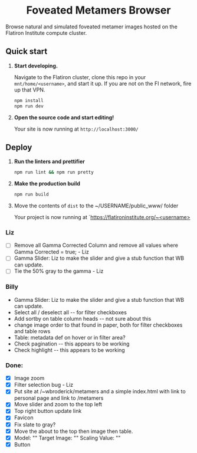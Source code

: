 <h1 align="center">
  Foveated Metamers Browser
</h1>

Browse natural and simulated foveated metamer images hosted on the Flatiron Institute compute cluster.

## Quick start

1.  **Start developing.**

    Navigate to the Flatiron cluster, clone this repo in your `mnt/home/<username>`, and start it up. If you are not on the FI network, fire up that VPN.

    ```zsh
    npm install
    npm run dev
    ```

2.  **Open the source code and start editing!**

    Your site is now running at `http://localhost:3000/`

## Deploy

1. **Run the linters and prettifier**

   ```zsh
   npm run lint && npm run pretty
   ```

2. **Make the production build**

   ```zsh
   npm run build
   ```

3. Move the contents of `dist` to the ~/USERNAME/public_www/ folder

   Your project is now running at `https://flatironinstitute.org/~<username>

### Liz

- [ ] Remove all Gamma Corrected Column and remove all values where Gamma Corrected = true; - Liz
- [ ] Gamma Slider: Liz to make the slider and give a stub function that WB can update.
- [ ] Tie the 50% gray to the gamma - Liz

### Billy

- Gamma Slider: Liz to make the slider and give a stub function that WB can update.
- Select all / deselect all -- for filter checkboxes
- Add sortby on table column heads -- not sure about this
- change image order to that found in paper, both for filter checkboxes and table rows
- Table: metadata def on hover or in filter area?
- Check pagination -- this appears to be working
- Check highlight -- this appears to be working

### Done:

- [x] Image zoom
- [x] Filter selection bug - Liz
- [x] Put site at /~wbroderick/metamers and a simple index.html with link to personal page and link to /metamers
- [x] Move slider and zoom to the top left
- [x] Top right button update link
- [x] Favicon
- [x] Fix slate to gray?
- [x] Move the about to the top then image then table.
- [x] Model: "" Target Image: "" Scaling Value: ""
- [x] Button
